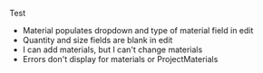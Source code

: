 Test

- Material populates dropdown and type of material field in edit
- Quantity and size fields are blank in edit
- I can add materials, but I can't change materials
- Errors don't display for materials or ProjectMaterials
